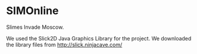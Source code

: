 # SIMOnline
Slimes Invade Moscow.

We used the Slick2D Java Graphics Library for the project. We downloaded the library files from http://slick.ninjacave.com/
